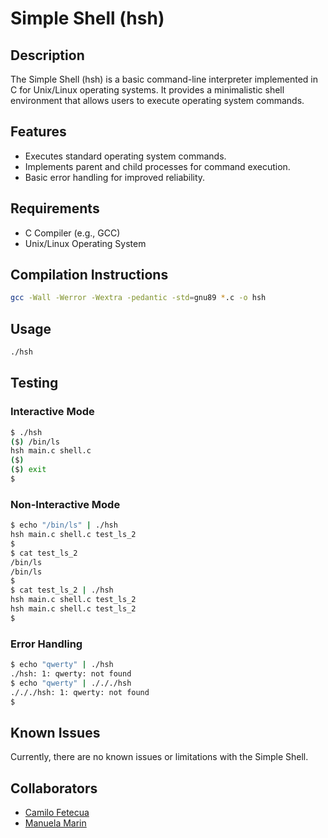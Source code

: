 # Simple Shell (hsh)

## Description
The Simple Shell (hsh) is a basic command-line interpreter implemented in C for Unix/Linux operating systems. It provides a minimalistic shell environment that allows users to execute operating system commands.

## Features
* Executes standard operating system commands.
* Implements parent and child processes for command execution.
* Basic error handling for improved reliability.

## Requirements
* C Compiler (e.g., GCC)
* Unix/Linux Operating System

## Compilation Instructions
```bash
gcc -Wall -Werror -Wextra -pedantic -std=gnu89 *.c -o hsh
```
## Usage
```bash
./hsh
```

## Testing
### Interactive Mode
```bash
$ ./hsh
($) /bin/ls
hsh main.c shell.c
($)
($) exit
$
```
### Non-Interactive Mode
```bash
$ echo "/bin/ls" | ./hsh
hsh main.c shell.c test_ls_2
$
$ cat test_ls_2
/bin/ls
/bin/ls
$
$ cat test_ls_2 | ./hsh
hsh main.c shell.c test_ls_2
hsh main.c shell.c test_ls_2
$
```
### Error Handling
```bash
$ echo "qwerty" | ./hsh
./hsh: 1: qwerty: not found
$ echo "qwerty" | ./././hsh
./././hsh: 1: qwerty: not found
$
```
## Known Issues
Currently, there are no known issues or limitations with the Simple Shell.

## Collaborators
* [Camilo Fetecua](https://github.com/CamiloFetecua)
* [Manuela Marin](https://github.com/Manuela220704)
